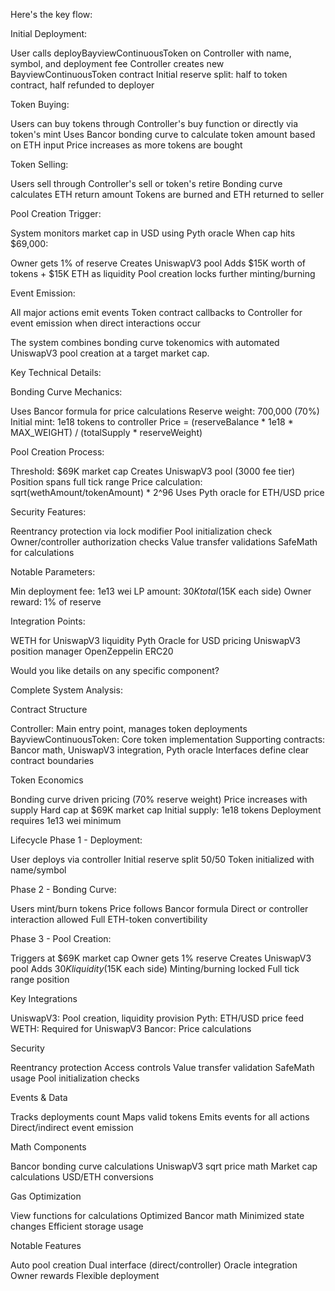 Here's the key flow:

Initial Deployment:


User calls deployBayviewContinuousToken on Controller with name, symbol, and deployment fee
Controller creates new BayviewContinuousToken contract
Initial reserve split: half to token contract, half refunded to deployer


Token Buying:


Users can buy tokens through Controller's buy function or directly via token's mint
Uses Bancor bonding curve to calculate token amount based on ETH input
Price increases as more tokens are bought


Token Selling:


Users sell through Controller's sell or token's retire
Bonding curve calculates ETH return amount
Tokens are burned and ETH returned to seller


Pool Creation Trigger:


System monitors market cap in USD using Pyth oracle
When cap hits $69,000:

Owner gets 1% of reserve
Creates UniswapV3 pool
Adds $15K worth of tokens + $15K ETH as liquidity
Pool creation locks further minting/burning




Event Emission:


All major actions emit events
Token contract callbacks to Controller for event emission when direct interactions occur

The system combines bonding curve tokenomics with automated UniswapV3 pool creation at a target market cap.

Key Technical Details:

Bonding Curve Mechanics:


Uses Bancor formula for price calculations
Reserve weight: 700,000 (70%)
Initial mint: 1e18 tokens to controller
Price = (reserveBalance * 1e18 * MAX_WEIGHT) / (totalSupply * reserveWeight)


Pool Creation Process:


Threshold: $69K market cap
Creates UniswapV3 pool (3000 fee tier)
Position spans full tick range
Price calculation: sqrt(wethAmount/tokenAmount) * 2^96
Uses Pyth oracle for ETH/USD price


Security Features:


Reentrancy protection via lock modifier
Pool initialization check
Owner/controller authorization checks
Value transfer validations
SafeMath for calculations


Notable Parameters:


Min deployment fee: 1e13 wei
LP amount: $30K total ($15K each side)
Owner reward: 1% of reserve


Integration Points:


WETH for UniswapV3 liquidity
Pyth Oracle for USD pricing
UniswapV3 position manager
OpenZeppelin ERC20

Would you like details on any specific component?

Complete System Analysis:

Contract Structure


Controller: Main entry point, manages token deployments
BayviewContinuousToken: Core token implementation
Supporting contracts: Bancor math, UniswapV3 integration, Pyth oracle
Interfaces define clear contract boundaries


Token Economics


Bonding curve driven pricing (70% reserve weight)
Price increases with supply
Hard cap at $69K market cap
Initial supply: 1e18 tokens
Deployment requires 1e13 wei minimum


Lifecycle
Phase 1 - Deployment:


User deploys via controller
Initial reserve split 50/50
Token initialized with name/symbol

Phase 2 - Bonding Curve:

Users mint/burn tokens
Price follows Bancor formula
Direct or controller interaction allowed
Full ETH-token convertibility

Phase 3 - Pool Creation:

Triggers at $69K market cap
Owner gets 1% reserve
Creates UniswapV3 pool
Adds $30K liquidity ($15K each side)
Minting/burning locked
Full tick range position


Key Integrations


UniswapV3: Pool creation, liquidity provision
Pyth: ETH/USD price feed
WETH: Required for UniswapV3
Bancor: Price calculations


Security


Reentrancy protection
Access controls
Value transfer validation
SafeMath usage
Pool initialization checks


Events & Data


Tracks deployments count
Maps valid tokens
Emits events for all actions
Direct/indirect event emission


Math Components


Bancor bonding curve calculations
UniswapV3 sqrt price math
Market cap calculations
USD/ETH conversions

Gas Optimization

View functions for calculations
Optimized Bancor math
Minimized state changes
Efficient storage usage

Notable Features

Auto pool creation
Dual interface (direct/controller)
Oracle integration
Owner rewards
Flexible deployment